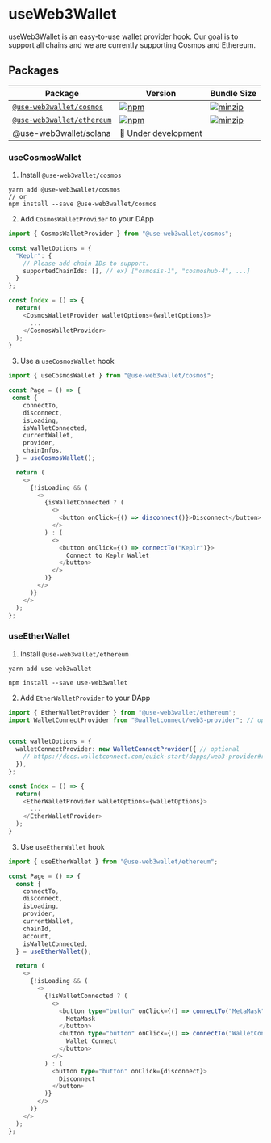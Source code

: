 # useWeb3Wallet

useWeb3Wallet is an easy-to-use wallet provider hook.
Our goal is to support all chains and we are currently supporting Cosmos and Ethereum.

## Packages


| Package | Version | Bundle Size |
|---|---|---|
| [`@use-web3wallet/cosmos`](packages/cosmos) | [![npm](https://img.shields.io/npm/v/@use-web3wallet/cosmos.svg)](https://www.npmjs.com/package/@use-web3wallet/cosmos) | [![minzip](https://img.shields.io/bundlephobia/minzip/@use-web3wallet/cosmos.svg)](https://bundlephobia.com/result?p=@use-web3wallet/cosmos) |
| [`@use-web3wallet/ethereum`](packages/ethereum) | [![npm](https://img.shields.io/npm/v/@use-web3wallet/ethereum.svg)](https://www.npmjs.com/package/@use-web3wallet/ethereum) | [![minzip](https://img.shields.io/bundlephobia/minzip/@use-web3wallet/ethereum.svg)](https://bundlephobia.com/result?p=@use-web3wallet/ethereum) |
| @use-web3wallet/solana | 🚧 Under development |  |

### useCosmosWallet
1. Install `@use-web3wallet/cosmos`
```
yarn add @use-web3wallet/cosmos
// or
npm install --save @use-web3wallet/cosmos
```


2. Add `CosmosWalletProvider` to your DApp
```typescript
import { CosmosWalletProvider } from "@use-web3wallet/cosmos";

const walletOptions = {
  "Keplr": {
    // Please add chain IDs to support.
    supportedChainIds: [], // ex) ["osmosis-1", "cosmoshub-4", ...]
  }
};

const Index = () => {
  return(
    <CosmosWalletProvider walletOptions={walletOptions}>
      ...
    </CosmosWalletProvider>
  );
}
```

3. Use a `useCosmosWallet` hook
```typescript
import { useCosmosWallet } from "@use-web3wallet/cosmos";

const Page = () => {
 const {
    connectTo,
    disconnect,
    isLoading,
    isWalletConnected,
    currentWallet,
    provider,
    chainInfos,
  } = useCosmosWallet();

  return (
    <>
      {!isLoading && (
        <>
          {isWalletConnected ? (
            <>
              <button onClick={() => disconnect()}>Disconnect</button>
            </>
          ) : (
            <>
              <button onClick={() => connectTo("Keplr")}>
                Connect to Keplr Wallet
              </button>
            </>
          )}
        </>
      )}
    </>
  );
};
```



### useEtherWallet
1. Install `@use-web3wallet/ethereum`
```
yarn add use-web3wallet

npm install --save use-web3wallet
```


2. Add `EtherWalletProvider` to your DApp
```typescript
import { EtherWalletProvider } from "@use-web3wallet/ethereum";
import WalletConnectProvider from "@walletconnect/web3-provider"; // optional 


const walletOptions = {
  walletConnectProvider: new WalletConnectProvider({ // optional
    // https://docs.walletconnect.com/quick-start/dapps/web3-provider#required
  }),
};

const Index = () => {
  return(
    <EtherWalletProvider walletOptions={walletOptions}>
      ...
    </EtherWalletProvider>
  );
}
```

3. Use `useEtherWallet` hook
```typescript
import { useEtherWallet } from "@use-web3wallet/ethereum";

const Page = () => {
  const {
    connectTo,
    disconnect,
    isLoading,
    provider,
    currentWallet,
    chainId,
    account,
    isWalletConnected,
  } = useEtherWallet();

  return (
    <>
      {!isLoading && (
        <>
          {!isWalletConnected ? (
            <>
              <button type="button" onClick={() => connectTo("MetaMask")}>
                MetaMask
              </button>
              <button type="button" onClick={() => connectTo("WalletConnect")}> // Set walletConnectProvider in walletOptions
                Wallet Connect
              </button>
            </>
          ) : (
            <button type="button" onClick={disconnect}>
              Disconnect
            </button>
          )}
        </>
      )}
    </>
  );
};

```
